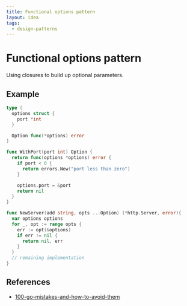 ```yaml
---
title: Functional options pattern
layout: idea
tags:
  - design-patterns
---
```


# Functional options pattern

Using closures to build up optional parameters.

## Example

```go
type (
  options struct {
    port *int
  }

  Option func(*options) error
)

func WithPort(port int) Option {
  return func(options *options) error {
    if port < 0 {
      return errors.New("port less than zero")
    }

    options.port = &port
    return nil
  }
}

func NewServer(add string, opts ...Option) (*http.Server, error){
  var options options
  for _, opt := range opts {
    err := opt(&options)
    if err != nil {
      return nil, err
    }
  }
  // remaining implementation
}
```

## References

- [100-go-mistakes-and-how-to-avoid-them](/reference/100-Go-Mistakes-and-How-to-Avoid-Them)
